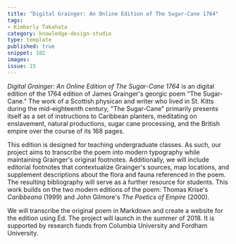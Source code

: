 ```yaml
---
title: "Digital Grainger: An Online Edition of The Sugar-Cane 1764"
tags:
- Kimberly Takahata
category: knowledge-design-studio
type: template
published: true
snippet: 102
images:
issue: 15
---
```


*Digital Grainger: An Online Edition of The Sugar-Cane 1764* is an digital edition of the 1764 edition of James Grainger's georgic poem "The Sugar-Cane." The work of a Scottish physican and writer who lived in St. Kitts during the mid-eighteenth century, "The Sugar-Cane" primarily presents itself as a set of instructions to Caribbean planters, meditating on enslavement, natural productions, sugar cane processing, and the British empire over the course of its 168 pages.

This edition is designed for teaching undergraduate classes. As such, our project aims to transcribe the poem into modern typography while maintaining Grainger's original footnotes. Additionally, we will include editorial footnotes that contextualize Grainger's sources, map locations, and supplement descriptions about the flora and fauna referenced in the poem. The resulting bibliography will serve as a further resource for students. This work builds on the two modern editions of the poem: Thomas Krise's *Caribbeana* (1999) and John Gilmore's *The Poetics of Empire* (2000).

We will transcribe the original poem in Markdown and create a website for the edition using Ed. The project will launch in the summer of 2018. It is supported by research funds from Columbia University and Fordham University.
